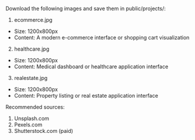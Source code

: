 Download the following images and save them in public/projects/:

1. ecommerce.jpg

- Size: 1200x800px
- Content: A modern e-commerce interface or shopping cart visualization

2. healthcare.jpg

- Size: 1200x800px
- Content: Medical dashboard or healthcare application interface

3. realestate.jpg

- Size: 1200x800px
- Content: Property listing or real estate application interface

Recommended sources:

1. Unsplash.com
2. Pexels.com
3. Shutterstock.com (paid)
